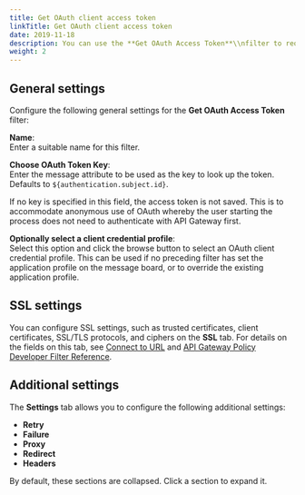 ```yaml
---
title: Get OAuth client access token
linkTitle: Get OAuth client access token
date: 2019-11-18
description: You can use the **Get OAuth Access Token**\\nfilter to request a token. This filter attempts to get the access token from persistent storage, and if a token is not available it sends an outbound token request.
weight: 2
---
```


## General settings

Configure the following general settings for the **Get OAuth Access Token** filter:

**Name**:\
Enter a suitable name for this filter.

**Choose OAuth Token Key**:\
Enter the message attribute to be used as the key to look up the token. Defaults to `${authentication.subject.id}`.

If no key is specified in this field, the access token is not saved. This is to accommodate anonymous use of OAuth whereby the user starting the process does not need to authenticate with API Gateway first.

**Optionally select a client credential profile**:\
Select this option and click the browse button to select an OAuth client credential profile. This can be used if no preceding filter has set the application profile on the message board, or to override the existing application profile.

## SSL settings

You can configure SSL settings, such as trusted certificates, client certificates, SSL/TLS protocols, and ciphers on the **SSL**
tab. For details on the fields on this tab, see [Connect to URL](https://docs.axway.com/csh?context=502&product=prod-api-gateway-77) and [API Gateway Policy Developer Filter Reference](https://docs.axway.com/bundle/APIGateway_77_PolicyDevFilterReference_allOS_en_HTML5/).

## Additional settings

The **Settings** tab allows you to configure the following additional settings:

* **Retry**
* **Failure**
* **Proxy**
* **Redirect**
* **Headers**

By default, these sections are collapsed. Click a section to expand it.
